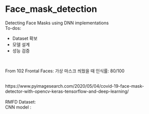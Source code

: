# Face_mask_detection
Detecting Face Masks using DNN implementations
</br>
To-dos: </br>
- Dataset 확보
- 모델 설계
- 성능 검증
</br>

From 102 Frontal Faces:
가상 마스크 씌웠을 때 인식률: 80/100

</br>
https://www.pyimagesearch.com/2020/05/04/covid-19-face-mask-detector-with-opencv-keras-tensorflow-and-deep-learning/

</br>
</br>
RMFD Dataset: </br>
CNN model :
